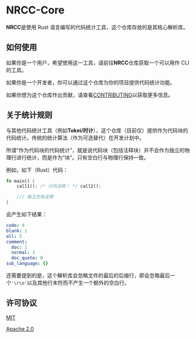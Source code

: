 # NRCC-Core

**NRCC**是使用 Rust 语言编写的代码统计工具，这个仓库存放的是其核心解析库。

## 如何使用

如果你是一个用户，希望使用这一工具，请前往**NRCC**仓库获取一个可以用作 CLI 的工具。

如果你是一个开发者，你可以通过这个仓库为你的项目提供代码统计功能。

如果你想为这个仓库作出贡献，请查看[CONTRIBUTING](./ZH-CONTRIBUTING.md)以获取更多信息。

## 关于统计规则

与其他代码统计工具（例如**Tokei/时计**），这个仓库（目前仅）提供作为代码块的代码统计。传统的统计算法（作为可选替代）在开发计划中。

所谓“作为代码块的代码统计”，就是说代码块（包括注释块）并不会作为独立的物理行进行统计，而是作为“块”。只有空白行与物理行保持一致。

例如，如下（Rust）代码：

```rust
fn main() {
    call1(); /* 行内注释！ */ call2();

    /// 独立文档注释
}
```

会产生如下结果：

```yaml
code: 4
blank: 1
all: 5
comment:
  doc: 1
  normal: 1
  doc_quote: 0
sub_language: {}
```

还需要提到的是，这个解析库会忽略文件的最后的后缀行，即会忽略最后一个`'\r\n'`以及其他行末符而不产生一个额外的空白行。

## 许可协议

[MIT](./LICENCE-MIT)

[Apache 2.0](./LICENCE-APACHE)
